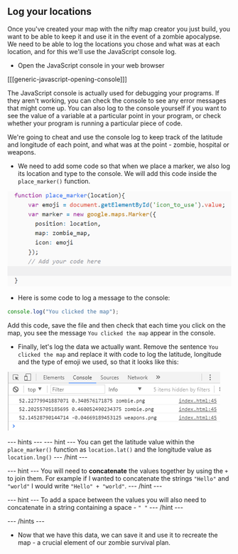 ## Log your locations

Once you've created your map with the nifty map creator you just build, you want to be able to keep it and use it in the event of a zombie apocalypse. We need to be able to log the locations you chose and what was at each location, and for this we'll use the JavaScript console log.

+ Open the JavaScript console in your web browser

[[[generic-javascript-opening-console]]]

The JavaScript console is actually used for debugging your programs. If they aren't working, you can check the console to see any error messages that might come up. You can also log to the console yourself if you want to see the value of a variable at a particular point in your program, or check whether your program is running a particular piece of code.

We're going to cheat and use the console log to keep track of the latitude and longitude of each point, and what was at the point - zombie, hospital or weapons.

+ We need to add some code so that when we place a marker, we also log its location and type to the console. We will add this code inside the `place_marker()` function.

![Add code to log to the console](images/console-log.png)

+ Here is some code to log a message to the console:

```JavaScript
console.log("You clicked the map");
```

Add this code, save the file and then check that each time you click on the map, you see the message `You clicked the map` appear in the console.

+ Finally, let's log the data we actually want. Remove the sentence `You clicked the map` and replace it with code to log the latitude, longitude and the type of emoji we used, so that it looks like this:

![Logged values](images/logged-values.png)

--- hints ---
--- hint ---
You can get the latitude value within the `place_marker()` function as `location.lat()` and the longitude value as `location.lng()`
--- /hint ---

--- hint ---
You will need to **concatenate** the values together by using the `+` to join them. For example if I wanted to concatenate the strings `"Hello"` and `"world"` I would write `"Hello" + "world"`.
--- /hint ---

--- hint ---
To add a space between the values you will also need to concatenate in a string containing a space - `" "`
--- /hint ---

--- /hints ---

+ Now that we have this data, we can save it and use it to recreate the map - a crucial element of our zombie survival plan.
